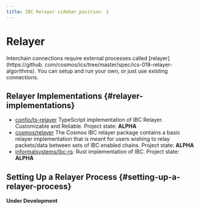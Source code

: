 ```yaml
---
title: IBC Relayer sidebar_position: 2
---
```


# Relayer

Interchain connections require external processes called [relayer](https://github.
com/cosmos/ics/tree/master/spec/ics-018-relayer-algorithms). You can setup and run your own, or just use existing
connections.

## Relayer Implementations {#relayer-implementations}

- [confio/ts-relayer](https://github.com/confio/ts-relayer) TypeScript implementation of IBC Relayer. Customizable and
  Reliable. Project state: **ALPHA**
- [cosmos/relayer](https://github.com/cosmos/relayer) The Cosmos IBC relayer package contains a basic relayer
  implementation that is meant for users wishing to relay packets/data between sets of IBC enabled chains. Project
  state: **ALPHA**
- [informalsystems/ibc-rs](https://github.com/informalsystems/ibc-rs): Rust implementation of IBC. Project state:
  **ALPHA**

## Setting Up a Relayer Process {#setting-up-a-relayer-process}

**Under Development**

